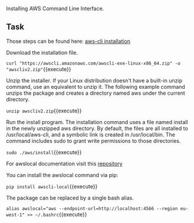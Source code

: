 Installing AWS Command Line Interface.

## Task

Those steps can be found here: [aws-cli installation](https://docs.aws.amazon.com/cli/latest/userguide/getting-started-install.html#linux-x86-(64-bit))

Download the installation file.

`curl "https://awscli.amazonaws.com/awscli-exe-linux-x86_64.zip" -o "awscliv2.zip"`{{execute}}

Unzip the installer. If your Linux distribution doesn't have a built-in unzip command, use an equivalent to unzip it. The following example command unzips the package and creates a directory named aws under the current directory.

`unzip awscliv2.zip`{{execute}}

Run the install program. The installation command uses a file named install in the newly unzipped aws directory. By default, the files are all installed to /usr/local/aws-cli, and a symbolic link is created in /usr/local/bin. The command includes sudo to grant write permissions to those directories.

`sudo ./aws/install`{{execute}}

For awslocal documentation visit this [repository](https://github.com/Localstack/awscli-local)

You can install the awslocal command via pip:

`pip install awscli-local`{{execute}}

The package can be replaced by a single bash alias.

`alias awslocal="aws --endpoint-url=http://localhost:4566 --region eu-west-1" >> ~/.bashrc`{{execute}}

